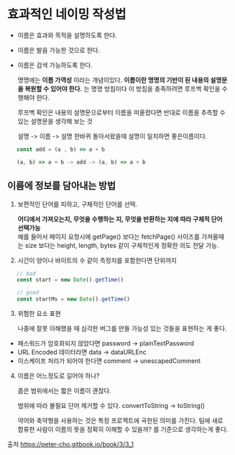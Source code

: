 # 효과적인 네이밍 작성법

- 이름은 효과와 목적을 설명하도록 한다.
- 이름은 발음 가능한 것으로 한다.
- 이름은 검색 가능하도록 한다.

   명명에는 <b>이름 가역성</b> 이라는 개념이있다.
   <b>이름이란 명명의 기반이 된 내용의 설명문을 복원할 수 있어야 한다.</b>
   는 명명 방침이다 이 방침을 충족하려면 루프백 확인을 수행해야 한다.

   루프백 확인은 내용의 설명문으로부터 이름을 떠올렸다면 반대로 이름을 추측할 수 있는 설명문을 생각해 보는 것

   설명 -> 이름 -> 설명 한바퀴 돌아서왔을때 설명이 일치하면 좋은이름이다.

```js
   const add = (a , b) => a + b

   (a, b) => a + b -> add -> (a, b) => a + b
```

## 이름에 정보를 담아내는 방법

1. 보편적인 단어를 피하고, 구체적인 단어를 선택.

   <b>어디에서 가져오는지, 무엇을 수행하는 지, 무엇을 반환하는 지에 따라 구체적 단어 선택가능</b><br>
   예를 들어서 페이지 요청시에 getPage() 보다는 fetchPage() 사이즈를 가져올때는 size 보다는 height, length, bytes 같이 구체적인게 정확한 의도 전달 가능.

2. 시간이 양이나 바이트의 수 같이 측정치를 포함한다면 단위까지

```js
   // bad
   const start = new Date().getTime()

   // good
   const startMs = new Date().getTime()
```

3. 위험한 요소 표현

   나중에 잘못 이해했을 때 심각한 버그를 만들 가능성 있는 것들을 표현하는 게 좋다.

 - 패스워드가 암호화되지 않았다면 password -> plainTextPassword
 - URL Encoded 데이터라면 data -> dataURLEnc
 - 이스케이프 처리가 되어야 한다면 comment -> unescapedComment

4. 이름은 어느정도로 길어야 하나?

   좁은 범위에서는 짧은 이름이 괜찮다.

   범위에 따라 불필요 단어 제거할 수 있다.
   convertToString -> toString()

   약어와 축약형을 사용하는 것은 특정 프로젝트에 국한된 의미를 가진다.
   팀에 새로합류한 사람이 이름의 뜻을 정확히 이해할 수 있을까? 를 기준으로 생각하는게 좋다.


출처 https://peter-cho.gitbook.io/book/3/3_1